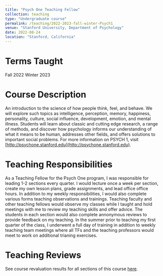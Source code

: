```yaml
---
title: "Psych One Teaching Fellow"
collection: teaching
type: "Undergraduate course"
permalink: /teaching/2022-2023-fall-winter-Psych1
venue: "Stanford University, Department of Psychology"
date: 2022-08-24
location: "Stanford, California"
---
```


Terms Taught
======
Fall 2022
Winter 2023

Course Description
======
An introduction to the science of how people think, feel, and behave. We will explore such topics as intelligence, perception, memory, happiness, personality, culture, social influence, development, emotion, and mental illness. Students will learn about classic and cutting edge research, a range of methods, and discover how psychology informs our understanding of what it means to be human, addresses other fields, and offers solutions to important social problems. For more information on PSYCH 1, visit [http://psychone.stanford.edu](http://psychone.stanford.edu).

Teaching Responsibilities
======
As a Teaching Fellow for the Psych One program, I was responsible for leading 1-2 sections every quarter. I would lecture once a week per section, create my own lesson plans, grade assignments, and lead office office hours. In addition to my weekly responsibilities, I would also complete various forms teaching observations and trainings. Teaching faculty and other teaching fellows would observe my classes while I taught and hold meetings with me to review my teaching skills and offer advice. The students in each section would also complete annonymous reviews to provide feedback on my teaching. In the summer prior to teaching my first quarter of the class, I underwent a full day of training in addition to weekly teaching team meetings where all TFs and the teaching professors would meet to work on additional trianing exercises.

Teaching Reviews
======
See course revaluation results for all sections of this course [here](https://drive.google.com/drive/folders/1KuYbzqYwrUVwOL1bG9YirsUTXIaDESDZ?usp=sharing).